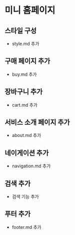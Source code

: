# 미니 홈페이지

## 스타일 구성
- style.md 추가

## 구매 페이지 추가
- buy.md 추가
## 장바구니 추가
- cart.md 추가
## 서비스 소개 페이지 추가
- about.md 추가
## 네이게이션 추가
- navigation.md 추가
## 검색 추가
- 검색 기능 추가
## 푸터 추가
- footer.md 추가